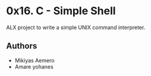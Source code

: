 # 0x16. C - Simple Shell
ALX project to write a simple UNIX command interpreter.

## Authors
- Mikiyas Aemero  
- Amare yohanes  
